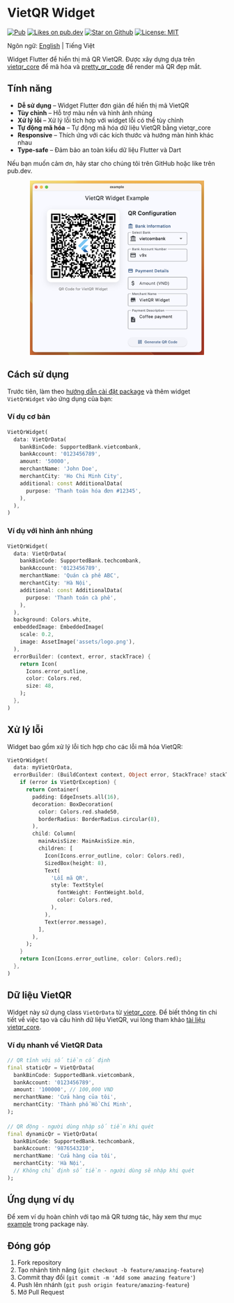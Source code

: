 # VietQR Widget

<p align="left">
  <a href="https://pub.dev/packages/vietqr_widget"><img src="https://img.shields.io/pub/v/vietqr_widget.svg" alt="Pub"></a>
  <a href="https://pub.dev/packages/vietqr_widget/score"><img src="https://img.shields.io/pub/likes/vietqr_widget?logo=dart" alt="Likes on pub.dev"></a>
  <a href="https://github.com/promops/vietqr_widget"><img src="https://img.shields.io/github/stars/vanvixi/vietqr.dart.svg?style=flat&logo=github&colorB=deeppink&label=stars" alt="Star on Github"></a>
  <a href="https://opensource.org/licenses/MIT"><img src="https://img.shields.io/badge/license-MIT-purple.svg" alt="License: MIT"></a>
</p>

Ngôn ngữ: [English](README.md) | Tiếng Việt

Widget Flutter để hiển thị mã QR VietQR. Được xây dựng dựa trên [vietqr_core](https://pub.dev/packages/vietqr_core) để mã hóa và [pretty_qr_code](https://pub.dev/packages/pretty_qr_code) để render mã QR đẹp mắt.

## Tính năng

* **Dễ sử dụng** – Widget Flutter đơn giản để hiển thị mã VietQR
* **Tùy chỉnh** – Hỗ trợ màu nền và hình ảnh nhúng
* **Xử lý lỗi** – Xử lý lỗi tích hợp với widget lỗi có thể tùy chỉnh
* **Tự động mã hóa** – Tự động mã hóa dữ liệu VietQR bằng vietqr_core
* **Responsive** – Thích ứng với các kích thước và hướng màn hình khác nhau
* **Type-safe** – Đảm bảo an toàn kiểu dữ liệu Flutter và Dart

Nếu bạn muốn cảm ơn, hãy star cho chúng tôi trên GitHub hoặc like trên pub.dev.

<p align="center">
  <img src="https://raw.githubusercontent.com/vanvixi/vietqr.dart/main/packages/vietqr_widget/images/demo.webp" alt="VietQR Widget Demo" width="400"/>
</p>

## Cách sử dụng

Trước tiên, làm theo [hướng dẫn cài đặt package](https://pub.dev/packages/vietqr_widget/install) và thêm widget `VietQrWidget` vào ứng dụng của bạn:

### Ví dụ cơ bản

```dart
VietQrWidget(
  data: VietQrData(
    bankBinCode: SupportedBank.vietcombank,
    bankAccount: '0123456789',
    amount: '50000',
    merchantName: 'John Doe',
    merchantCity: 'Ho Chi Minh City',
    additional: const AdditionalData(
      purpose: 'Thanh toán hóa đơn #12345',
    ),
  ),
)
```

### Ví dụ với hình ảnh nhúng

```dart
VietQrWidget(
  data: VietQrData(
    bankBinCode: SupportedBank.techcombank,
    bankAccount: '0123456789',
    merchantName: 'Quán cà phê ABC',
    merchantCity: 'Hà Nội',
    additional: const AdditionalData(
      purpose: 'Thanh toán cà phê',
    ),
  ),
  background: Colors.white,
  embeddedImage: EmbeddedImage(
    scale: 0.2,
    image: AssetImage('assets/logo.png'),
  ),
  errorBuilder: (context, error, stackTrace) {
    return Icon(
      Icons.error_outline,
      color: Colors.red,
      size: 48,
    );
  },
)
```


## Xử lý lỗi

Widget bao gồm xử lý lỗi tích hợp cho các lỗi mã hóa VietQR:

```dart
VietQrWidget(
  data: myVietQrData,
  errorBuilder: (BuildContext context, Object error, StackTrace? stackTrace) {
    if (error is VietQrException) {
      return Container(
        padding: EdgeInsets.all(16),
        decoration: BoxDecoration(
          color: Colors.red.shade50,
          borderRadius: BorderRadius.circular(8),
        ),
        child: Column(
          mainAxisSize: MainAxisSize.min,
          children: [
            Icon(Icons.error_outline, color: Colors.red),
            SizedBox(height: 8),
            Text(
              'Lỗi mã QR',
              style: TextStyle(
                fontWeight: FontWeight.bold,
                color: Colors.red,
              ),
            ),
            Text(error.message),
          ],
        ),
      );
    }
    return Icon(Icons.error_outline, color: Colors.red);
  },
)
```

## Dữ liệu VietQR

Widget này sử dụng class `VietQrData` từ [vietqr_core](https://pub.dev/packages/vietqr_core). Để biết thông tin chi tiết về việc tạo và cấu hình dữ liệu VietQR, vui lòng tham khảo [tài liệu vietqr_core](https://pub.dev/documentation/vietqr_core/latest).

### Ví dụ nhanh về VietQR Data

```dart
// QR tĩnh với số tiền cố định
final staticQr = VietQrData(
  bankBinCode: SupportedBank.vietcombank,
  bankAccount: '0123456789',
  amount: '100000', // 100,000 VND
  merchantName: 'Cửa hàng của tôi',
  merchantCity: 'Thành phố Hồ Chí Minh',
);

// QR động - người dùng nhập số tiền khi quét
final dynamicQr = VietQrData(
  bankBinCode: SupportedBank.techcombank,
  bankAccount: '9876543210',
  merchantName: 'Cửa hàng của tôi',
  merchantCity: 'Hà Nội',
  // Không chỉ định số tiền - người dùng sẽ nhập khi quét
);
```

## Ứng dụng ví dụ

Để xem ví dụ hoàn chỉnh với tạo mã QR tương tác, hãy xem thư mục [example](https://github.com/vanvixi/vietqr.dart/blob/main/packages/vietqr_widget/example/lib/main.dart) trong package này.

## Đóng góp

1. Fork repository
2. Tạo nhánh tính năng (`git checkout -b feature/amazing-feature`)
3. Commit thay đổi (`git commit -m 'Add some amazing feature'`)
4. Push lên nhánh (`git push origin feature/amazing-feature`)
5. Mở Pull Request